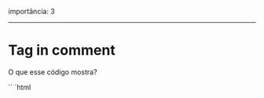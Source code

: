 importância: 3

---

# Tag in comment

O que esse código mostra?

`` `html
<script>
deixe body = document.body;

body.innerHTML = "<! -" + body.tagName + "->";

alerta (body.firstChild.data); // o que está aqui?
</ script>
`` `
